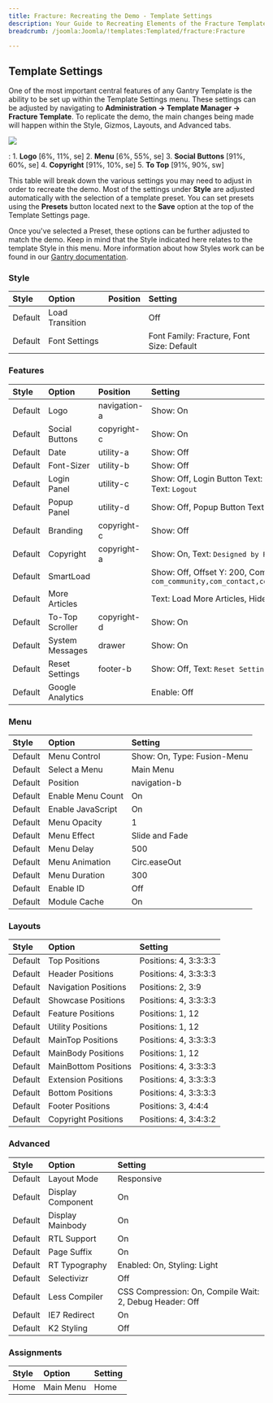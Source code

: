 ```yaml
---
title: Fracture: Recreating the Demo - Template Settings
description: Your Guide to Recreating Elements of the Fracture Template for WordPress
breadcrumb: /joomla:Joomla/!templates:Templated/fracture:Fracture

---
```


Template Settings
-----
One of the most important central features of any Gantry Template is the ability to be set up within the Template Settings menu. These settings can be adjusted by navigating to **Administration -> Template Manager -> Fracture Template**. To replicate the demo, the main changes being made will happen within the Style, Gizmos, Layouts, and Advanced tabs. 

![][fracture2]

:   1. **Logo**  [6%, 11%, se]
    2. **Menu**  [6%, 55%, se]
    3. **Social Buttons** [91%, 60%, se]
    4. **Copyright**  [91%, 10%, se]
    5. **To Top**  [91%, 90%, sw]

This table will break down the various settings you may need to adjust in order to recreate the demo. Most of the settings under **Style** are adjusted automatically with the selection of a template preset. You can set presets using the **Presets** button located next to the **Save** option at the top of the Template Settings page.

Once you've selected a Preset, these options can be further adjusted to match the demo. Keep in mind that the Style indicated here relates to the template Style in this menu. More information about how Styles work can be found in our [Gantry documentation][Style].

### Style
| Style   | Option          | Position | Setting                                   |  
| :------ | :-------------- | :------- | :---------------------------------------- |  
| Default | Load Transition |          | Off                                       |  
| Default | Font Settings   |          | Font Family: Fracture, Font Size: Default |   

### Features
| Style   | Option           | Position     | Setting                                                                                                 |  
| :------ | :--------------- | :----------- | :------------------------------------------------------------------------------------------------------ |  
| Default | Logo             | navigation-a | Show: On                                                                                                |  
| Default | Social Buttons   | copyright-c  | Show: On                                                                                                |  
| Default | Date             | utility-a    | Show: Off                                                                                               |  
| Default | Font-Sizer       | utility-b    | Show: Off                                                                                               |  
| Default | Login Panel      | utility-c    | Show: Off, Login Button Text: `Member Login`, Logout Button Text: `Logout`                              |  
| Default | Popup Panel      | utility-d    | Show: Off, Popup Button Text: `Popup Module`                                                            |  
| Default | Branding         | copyright-c  | Show: Off                                                                                               |  
| Default | Copyright        | copyright-a  | Show: On, Text: `Designed by RocketTheme`                                                               |  
| Default | SmartLoad        |              | Show: Off, Offset Y: 200, Component Ignores: `com_community,com_contact,com_k2,com_tienda,com_weblinks` |  
| Default | More Articles    |              | Text: Load More Articles, Hide Pagination: On                                                           |  
| Default | To-Top Scroller  | copyright-d  | Show: On                                                                                                |  
| Default | System Messages  | drawer       | Show: On                                                                                                |  
| Default | Reset Settings   | footer-b     | Show: Off, Text: `Reset Settings`                                                                       |  
| Default | Google Analytics |              | Enable: Off                                                                                             |  

### Menu
| Style   | Option            | Setting                     |  
| :------ | :---------------- | :-------------------------- |  
| Default | Menu Control      | Show: On, Type: Fusion-Menu |  
| Default | Select a Menu     | Main Menu                   |  
| Default | Position          | navigation-b                |  
| Default | Enable Menu Count | On                          |  
| Default | Enable JavaScript | On                          |  
| Default | Menu Opacity      | 1                           |  
| Default | Menu Effect       | Slide and Fade              |  
| Default | Menu Delay        | 500                         |  
| Default | Menu Animation    | Circ.easeOut                |  
| Default | Menu Duration     | 300                         |  
| Default | Enable ID         | Off                         |  
| Default | Module Cache      | On                          |  

### Layouts
| Style   | Option               | Setting               |  
| :------ | :------------------- | :-------------------- |  
| Default | Top Positions        | Positions: 4, 3:3:3:3 |  
| Default | Header Positions     | Positions: 4, 3:3:3:3 |  
| Default | Navigation Positions | Positions: 2, 3:9     |  
| Default | Showcase Positions   | Positions: 4, 3:3:3:3 |  
| Default | Feature Positions    | Positions: 1, 12      |  
| Default | Utility Positions    | Positions: 1, 12      |  
| Default | MainTop Positions    | Positions: 4, 3:3:3:3 |  
| Default | MainBody Positions   | Positions: 1, 12      |  
| Default | MainBottom Positions | Positions: 4, 3:3:3:3 |  
| Default | Extension Positions  | Positions: 4, 3:3:3:3 |  
| Default | Bottom Positions     | Positions: 4, 3:3:3:3 |  
| Default | Footer Positions     | Positions: 3, 4:4:4   |  
| Default | Copyright Positions  | Positions: 4, 3:4:3:2 |   

### Advanced
| Style   | Option            | Setting                                                 |  
| :------ | :---------------- | :------------------------------------------------------ |  
| Default | Layout Mode       | Responsive                                              |  
| Default | Display Component | On                                                      |  
| Default | Display Mainbody  | On                                                      |  
| Default | RTL Support       | On                                                      |  
| Default | Page Suffix       | On                                                      |  
| Default | RT Typography     | Enabled: On, Styling: Light                             |  
| Default | Selectivizr       | Off                                                     |  
| Default | Less Compiler     | CSS Compression: On, Compile Wait: 2, Debug Header: Off |  
| Default | IE7 Redirect      | On                                                      |  
| Default | K2 Styling        | Off                                                     |  

### Assignments
| Style | Option    | Setting |  
| :---- | :-------- | :------ |  
| Home  | Main Menu | Home    |  

[menu]: ../../start/menu.md
[Style]: http://gantry-framework.org/documentation/wordpress/configure/
[fracture2]: assets/fracture.jpeg